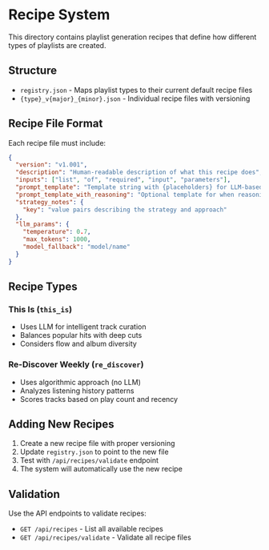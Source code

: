 # Recipe System

This directory contains playlist generation recipes that define how different types of playlists are created.

## Structure

- `registry.json` - Maps playlist types to their current default recipe files
- `{type}_v{major}_{minor}.json` - Individual recipe files with versioning

## Recipe File Format

Each recipe file must include:

```json
{
  "version": "v1.001",
  "description": "Human-readable description of what this recipe does",
  "inputs": ["list", "of", "required", "input", "parameters"],
  "prompt_template": "Template string with {placeholders} for LLM-based recipes",
  "prompt_template_with_reasoning": "Optional template for when reasoning is requested",
  "strategy_notes": {
    "key": "value pairs describing the strategy and approach"
  },
  "llm_params": {
    "temperature": 0.7,
    "max_tokens": 1000,
    "model_fallback": "model/name"
  }
}
```

## Recipe Types

### This Is (`this_is`)
- Uses LLM for intelligent track curation
- Balances popular hits with deep cuts
- Considers flow and album diversity

### Re-Discover Weekly (`re_discover`)
- Uses algorithmic approach (no LLM)
- Analyzes listening history patterns
- Scores tracks based on play count and recency

## Adding New Recipes

1. Create a new recipe file with proper versioning
2. Update `registry.json` to point to the new file
3. Test with `/api/recipes/validate` endpoint
4. The system will automatically use the new recipe

## Validation

Use the API endpoints to validate recipes:
- `GET /api/recipes` - List all available recipes
- `GET /api/recipes/validate` - Validate all recipe files